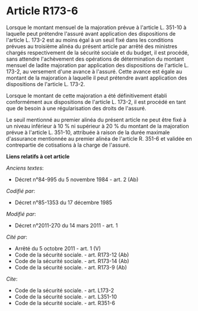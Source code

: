 # Article R173-6

Lorsque le montant mensuel de la majoration prévue à l'article L. 351-10 à laquelle peut prétendre l'assuré avant application
des dispositions de l'article L. 173-2 est au moins égal à un seuil fixé dans les conditions prévues au troisième alinéa du
présent article par arrêté des ministres chargés respectivement de la sécurité sociale et du budget, il est procédé, sans
attendre l'achèvement des opérations de détermination du montant mensuel de ladite majoration par application des
dispositions de l'article L. 173-2, au versement d'une avance à l'assuré. Cette avance est égale au montant de la majoration
à laquelle il peut prétendre avant application des dispositions de l'article L. 173-2. 

Lorsque le montant de cette majoration a été définitivement établi conformément aux dispositions de l'article L. 173-2, il
est procédé en tant que de besoin à une régularisation des droits de l'assuré. 

Le seuil mentionné au premier alinéa du présent article ne peut être fixé à un niveau inférieur à 10 % ni supérieur à 20 % du
montant de la majoration prévue à l'article L. 351-10, attribuée à raison de la durée maximale d'assurance mentionnée au
premier alinéa de l'article R. 351-6 et validée en contrepartie de cotisations à la charge de l'assuré.

**Liens relatifs à cet article**

_Anciens textes_:

  - Décret n°84-995 du 5 novembre 1984 - art. 2 (Ab)

_Codifié par_:

  - Décret n°85-1353 du 17 décembre 1985

_Modifié par_:

  - Décret n°2011-270 du 14 mars 2011 - art. 1

_Cité par_:

  - Arrêté du 5 octobre 2011 - art. 1 (V)
  - Code de la sécurité sociale. - art. R173-12 (Ab)
  - Code de la sécurité sociale. - art. R173-14 (Ab)
  - Code de la sécurité sociale. - art. R173-9 (Ab)

_Cite_:

  - Code de la sécurité sociale. - art. L173-2
  - Code de la sécurité sociale. - art. L351-10
  - Code de la sécurité sociale. - art. R351-6
